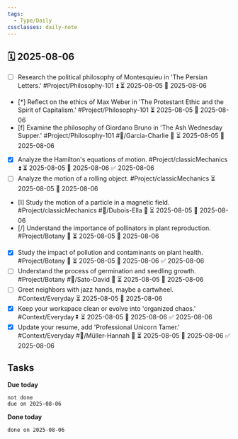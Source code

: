 ```yaml
---
tags:
  - Type/Daily
cssclasses: daily-note
---
```


## 🗓️ 2025-08-06

- [ ] Research the political philosophy of Montesquieu in 'The Persian Letters.' #Project/Philosophy-101 ⏫ ⏳ 2025-08-05 📅 2025-08-06
- [*] Reflect on the ethics of Max Weber in 'The Protestant Ethic and the Spirit of Capitalism.' #Project/Philosophy-101 ⏳ 2025-08-05 📅 2025-08-06
- [f] Examine the philosophy of Giordano Bruno in 'The Ash Wednesday Supper.' #Project/Philosophy-101 #👤/Garcia-Charlie 🔼 ⏳ 2025-08-05 📅 2025-08-06
- [x] Analyze the Hamilton's equations of motion. #Project/classicMechanics ⏫ ⏳ 2025-08-05 📅 2025-08-06 ✅ 2025-08-06
- [ ] Analyze the motion of a rolling object. #Project/classicMechanics ⏳ 2025-08-05 📅 2025-08-06
- [I] Study the motion of a particle in a magnetic field. #Project/classicMechanics #👤/Dubois-Ella 🔺 ⏳ 2025-08-05 📅 2025-08-06
- [/] Understand the importance of pollinators in plant reproduction. #Project/Botany 🔼 ⏳ 2025-08-05 📅 2025-08-06
- [x] Study the impact of pollution and contaminants on plant health. #Project/Botany 🔽 ⏳ 2025-08-05 📅 2025-08-06 ✅ 2025-08-06
- [ ] Understand the process of germination and seedling growth. #Project/Botany #👤/Sato-David 🔺 ⏳ 2025-08-05 📅 2025-08-06
- [ ] Greet neighbors with jazz hands, maybe a cartwheel. #Context/Everyday ⏳ 2025-08-05 📅 2025-08-06
- [x] Keep your workspace clean or evolve into 'organized chaos.' #Context/Everyday ⏬ ⏳ 2025-08-05 📅 2025-08-06 ✅ 2025-08-06
- [x] Update your resume, add 'Professional Unicorn Tamer.' #Context/Everyday #👤/Müller-Hannah 🔽 ⏳ 2025-08-05 📅 2025-08-06 ✅ 2025-08-06

## Tasks

**Due today**

```tasks
not done
due on 2025-08-06
```

**Done today**

```tasks
done on 2025-08-06
```
            